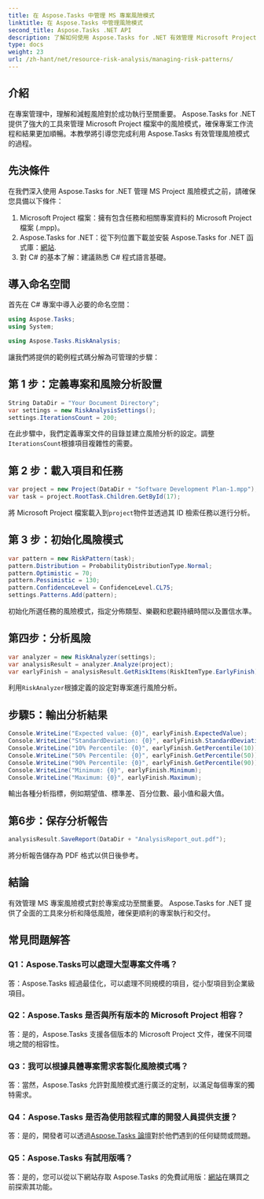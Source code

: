 ```yaml
---
title: 在 Aspose.Tasks 中管理 MS 專案風險模式
linktitle: 在 Aspose.Tasks 中管理風險模式
second_title: Aspose.Tasks .NET API
description: 了解如何使用 Aspose.Tasks for .NET 有效管理 Microsoft Project 檔案中的風險模式。利用強大的風險分析工具改善專案成果。
type: docs
weight: 23
url: /zh-hant/net/resource-risk-analysis/managing-risk-patterns/
---
```

## 介紹
在專案管理中，理解和減輕風險對於成功執行至關重要。 Aspose.Tasks for .NET 提供了強大的工具來管理 Microsoft Project 檔案中的風險模式，確保專案工作流程和結果更加順暢。本教學將引導您完成利用 Aspose.Tasks 有效管理風險模式的過程。

## 先決條件

在我們深入使用 Aspose.Tasks for .NET 管理 MS Project 風險模式之前，請確保您具備以下條件：

1. Microsoft Project 檔案：擁有包含任務和相關專案資料的 Microsoft Project 檔案 (.mpp)。
2. Aspose.Tasks for .NET：從下列位置下載並安裝 Aspose.Tasks for .NET 函式庫：[網站](https://releases.aspose.com/tasks/net/).
3. 對 C# 的基本了解：建議熟悉 C# 程式語言基礎。

## 導入命名空間

首先在 C# 專案中導入必要的命名空間：

```csharp
using Aspose.Tasks;
using System;

using Aspose.Tasks.RiskAnalysis;
```

讓我們將提供的範例程式碼分解為可管理的步驟：

## 第 1 步：定義專案和風險分析設置

```csharp
String DataDir = "Your Document Directory";
var settings = new RiskAnalysisSettings();
settings.IterationsCount = 200;
```

在此步驟中，我們定義專案文件的目錄並建立風險分析的設定。調整`IterationsCount`根據項目複雜性的需要。

## 第 2 步：載入項目和任務

```csharp
var project = new Project(DataDir + "Software Development Plan-1.mpp");
var task = project.RootTask.Children.GetById(17);
```

將 Microsoft Project 檔案載入到`project`物件並透過其 ID 檢索任務以進行分析。

## 第 3 步：初始化風險模式

```csharp
var pattern = new RiskPattern(task);
pattern.Distribution = ProbabilityDistributionType.Normal;
pattern.Optimistic = 70;
pattern.Pessimistic = 130;
pattern.ConfidenceLevel = ConfidenceLevel.CL75;
settings.Patterns.Add(pattern);
```

初始化所選任務的風險模式，指定分佈類型、樂觀和悲觀持續時間以及置信水準。

## 第四步：分析風險

```csharp
var analyzer = new RiskAnalyzer(settings);
var analysisResult = analyzer.Analyze(project);
var earlyFinish = analysisResult.GetRiskItems(RiskItemType.EarlyFinish).Get(project.RootTask);
```

利用`RiskAnalyzer`根據定義的設定對專案進行風險分析。

## 步驟5：輸出分析結果

```csharp
Console.WriteLine("Expected value: {0}", earlyFinish.ExpectedValue);
Console.WriteLine("StandardDeviation: {0}", earlyFinish.StandardDeviation);
Console.WriteLine("10% Percentile: {0}", earlyFinish.GetPercentile(10));
Console.WriteLine("50% Percentile: {0}", earlyFinish.GetPercentile(50));
Console.WriteLine("90% Percentile: {0}", earlyFinish.GetPercentile(90));
Console.WriteLine("Minimum: {0}", earlyFinish.Minimum);
Console.WriteLine("Maximum: {0}", earlyFinish.Maximum);
```

輸出各種分析指標，例如期望值、標準差、百分位數、最小值和最大值。

## 第6步：保存分析報告

```csharp
analysisResult.SaveReport(DataDir + "AnalysisReport_out.pdf");
```

將分析報告儲存為 PDF 格式以供日後參考。

## 結論

有效管理 MS 專案風險模式對於專案成功至關重要。 Aspose.Tasks for .NET 提供了全面的工具來分析和降低風險，確保更順利的專案執行和交付。

## 常見問題解答

### Q1：Aspose.Tasks可以處理大型專案文件嗎？

答：Aspose.Tasks 經過最佳化，可以處理不同規模的項目，從小型項目到企業級項目。

### Q2：Aspose.Tasks 是否與所有版本的 Microsoft Project 相容？

答：是的，Aspose.Tasks 支援各個版本的 Microsoft Project 文件，確保不同環境之間的相容性。

### Q3：我可以根據具體專案需求客製化風險模式嗎？

答：當然，Aspose.Tasks 允許對風險模式進行廣泛的定制，以滿足每個專案的獨特需求。

### Q4：Aspose.Tasks 是否為使用該程式庫的開發人員提供支援？

答：是的，開發者可以透過[Aspose.Tasks 論壇](https://forum.aspose.com/c/tasks/15)對於他們遇到的任何疑問或問題。

### Q5：Aspose.Tasks 有試用版嗎？

答：是的，您可以從以下網站存取 Aspose.Tasks 的免費試用版：[網站](https://releases.aspose.com/)在購買之前探索其功能。